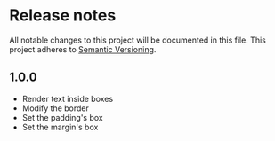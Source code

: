 # Release notes
All notable changes to this project will be documented in this file.
This project adheres to [Semantic Versioning](http://semver.org/).

## 1.0.0
- Render text inside boxes
- Modify the border
- Set the padding's box
- Set the margin's box
